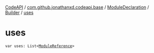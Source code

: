 [CodeAPI](../../../index.md) / [com.github.jonathanxd.codeapi.base](../../index.md) / [ModuleDeclaration](../index.md) / [Builder](index.md) / [uses](.)

# uses

`var uses: List<`[`ModuleReference`](../../-module-reference/index.md)`>`